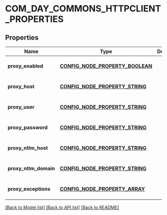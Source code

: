 # COM_DAY_COMMONS_HTTPCLIENT_PROPERTIES

## Properties
Name | Type | Description | Notes
------------ | ------------- | ------------- | -------------
**proxy_enabled** | [**CONFIG_NODE_PROPERTY_BOOLEAN**](configNodePropertyBoolean.md) |  | [optional] [default to null]
**proxy_host** | [**CONFIG_NODE_PROPERTY_STRING**](configNodePropertyString.md) |  | [optional] [default to null]
**proxy_user** | [**CONFIG_NODE_PROPERTY_STRING**](configNodePropertyString.md) |  | [optional] [default to null]
**proxy_password** | [**CONFIG_NODE_PROPERTY_STRING**](configNodePropertyString.md) |  | [optional] [default to null]
**proxy_ntlm_host** | [**CONFIG_NODE_PROPERTY_STRING**](configNodePropertyString.md) |  | [optional] [default to null]
**proxy_ntlm_domain** | [**CONFIG_NODE_PROPERTY_STRING**](configNodePropertyString.md) |  | [optional] [default to null]
**proxy_exceptions** | [**CONFIG_NODE_PROPERTY_ARRAY**](configNodePropertyArray.md) |  | [optional] [default to null]

[[Back to Model list]](../README.md#documentation-for-models) [[Back to API list]](../README.md#documentation-for-api-endpoints) [[Back to README]](../README.md)


